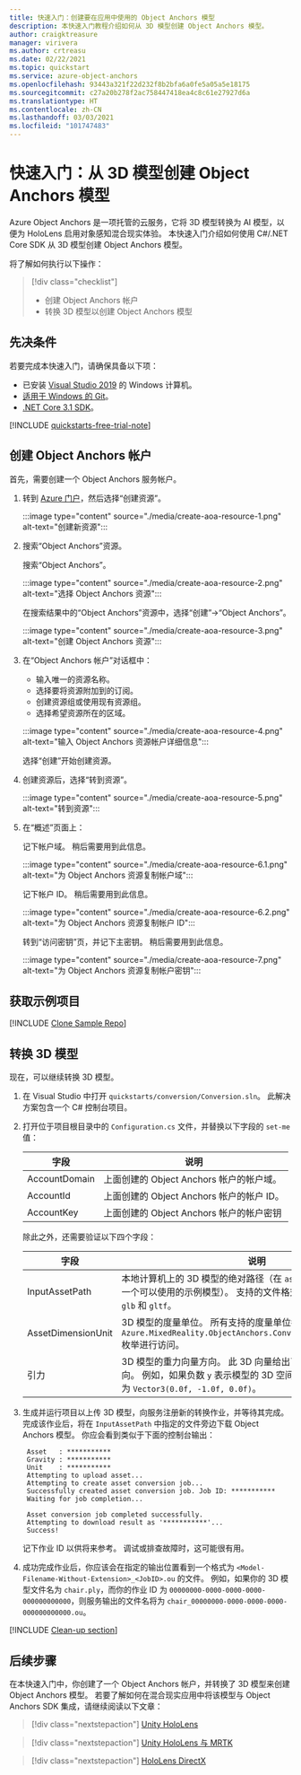 ```yaml
---
title: 快速入门：创建要在应用中使用的 Object Anchors 模型
description: 本快速入门教程介绍如何从 3D 模型创建 Object Anchors 模型。
author: craigktreasure
manager: virivera
ms.author: crtreasu
ms.date: 02/22/2021
ms.topic: quickstart
ms.service: azure-object-anchors
ms.openlocfilehash: 93443a321f22d232f8b2bfa6a0fe5a05a5e18175
ms.sourcegitcommit: c27a20b278f2ac758447418ea4c8c61e27927d6a
ms.translationtype: HT
ms.contentlocale: zh-CN
ms.lasthandoff: 03/03/2021
ms.locfileid: "101747483"
---
```

# <a name="quickstart-create-an-object-anchors-model-from-a-3d-model"></a>快速入门：从 3D 模型创建 Object Anchors 模型

Azure Object Anchors 是一项托管的云服务，它将 3D 模型转换为 AI 模型，以便为 HoloLens 启用对象感知混合现实体验。 本快速入门介绍如何使用 C#/.NET Core SDK 从 3D 模型创建 Object Anchors 模型。

将了解如何执行以下操作：

> [!div class="checklist"]
> * 创建 Object Anchors 帐户
> * 转换 3D 模型以创建 Object Anchors 模型

## <a name="prerequisites"></a>先决条件

若要完成本快速入门，请确保具备以下项：

* 已安装 <a href="https://www.visualstudio.com/downloads/" target="_blank">Visual Studio 2019</a> 的 Windows 计算机。
* <a href="https://git-scm.com" target="_blank">适用于 Windows 的 Git</a>。
* <a href="https://dotnet.microsoft.com/download/dotnet-core/3.1">.NET Core 3.1 SDK</a>。

[!INCLUDE [quickstarts-free-trial-note](../../../includes/quickstarts-free-trial-note.md)]

## <a name="create-an-object-anchors-account"></a>创建 Object Anchors 帐户

首先，需要创建一个 Object Anchors 服务帐户。

1. 转到 [Azure 门户](https://portal.azure.com/)，然后选择“创建资源”。

   :::image type="content" source="./media/create-aoa-resource-1.png" alt-text="创建新资源":::

2. 搜索“Object Anchors”资源。

   搜索“Object Anchors”。

   :::image type="content" source="./media/create-aoa-resource-2.png" alt-text="选择 Object Anchors 资源":::

   在搜索结果中的“Object Anchors”资源中，选择“创建”->“Object Anchors”。

   :::image type="content" source="./media/create-aoa-resource-3.png" alt-text="创建 Object Anchors 资源":::

3. 在“Object Anchors 帐户”对话框中：
    * 输入唯一的资源名称。
    * 选择要将资源附加到的订阅。
    * 创建资源组或使用现有资源组。
    * 选择希望资源所在的区域。

    :::image type="content" source="./media/create-aoa-resource-4.png" alt-text="输入 Object Anchors 资源帐户详细信息":::

    选择“创建”开始创建资源。

4. 创建资源后，选择“转到资源”。

   :::image type="content" source="./media/create-aoa-resource-5.png" alt-text="转到资源":::

5. 在“概述”页面上：

   记下帐户域。 稍后需要用到此信息。

   :::image type="content" source="./media/create-aoa-resource-6.1.png" alt-text="为 Object Anchors 资源复制帐户域":::

   记下帐户 ID。 稍后需要用到此信息。

   :::image type="content" source="./media/create-aoa-resource-6.2.png" alt-text="为 Object Anchors 资源复制帐户 ID":::

   转到“访问密钥”页，并记下主密钥。 稍后需要用到此信息。

   :::image type="content" source="./media/create-aoa-resource-7.png" alt-text="为 Object Anchors 资源复制帐户密钥":::

## <a name="get-the-sample-project"></a>获取示例项目

[!INCLUDE [Clone Sample Repo](../../../includes/object-anchors-clone-sample-repository.md)]

## <a name="convert-a-3d-model"></a>转换 3D 模型

现在，可以继续转换 3D 模型。

1. 在 Visual Studio 中打开 `quickstarts/conversion/Conversion.sln`。 此解决方案包含一个 C# 控制台项目。

2. 打开位于项目根目录中的 `Configuration.cs` 文件，并替换以下字段的 `set-me` 值：

   | 字段         | 说明                                                         |
   |---------------|---------------------------------------------------------------------|
   | AccountDomain | 上面创建的 Object Anchors 帐户的帐户域。 |
   | AccountId     | 上面创建的 Object Anchors 帐户的帐户 ID。     |
   | AccountKey    | 上面创建的 Object Anchors 帐户的帐户密钥     |

   除此之外，还需要验证以下四个字段：

    | 字段                    | 说明                       |
    | ---                      | ---                               |
    | InputAssetPath           | 本地计算机上的 3D 模型的绝对路径（在 `assets/models` 文件夹中有一个可以使用的示例模型）。 支持的文件格式为 `fbx`、`ply`、`obj`、`glb` 和 `gltf`。 |
    | AssetDimensionUnit       | 3D 模型的度量单位。 所有支持的度量单位都可以使用 `Azure.MixedReality.ObjectAnchors.Conversion.AssetLengthUnit` 枚举进行访问。 |
    | 引力                  | 3D 模型的重力向量方向。 此 3D 向量给出了模型坐标系中的向下方向。 例如，如果负数 `y` 表示模型的 3D 空间中的向下方向，则此值为 `Vector3(0.0f, -1.0f, 0.0f)`。 |

3. 生成并运行项目以上传 3D 模型，向服务注册新的转换作业，并等待其完成。 完成该作业后，将在 `InputAssetPath` 中指定的文件旁边下载 Object Anchors 模型。 你应会看到类似于下面的控制台输出：

   ```shell
    Asset   : ***********
    Gravity : ***********
    Unit    : ***********
    Attempting to upload asset...
    Attempting to create asset conversion job...
    Successfully created asset conversion job. Job ID: ***********
    Waiting for job completion...

    Asset conversion job completed successfully.
    Attempting to download result as '***********'...
    Success!
   ```

   记下作业 ID 以供将来参考。 调试或排查故障时，这可能很有用。

4. 成功完成作业后，你应该会在指定的输出位置看到一个格式为 `<Model-Filename-Without-Extension>_<JobID>.ou` 的文件。 例如，如果你的 3D 模型文件名为 `chair.ply`，而你的作业 ID 为 `00000000-0000-0000-0000-000000000000`，则服务输出的文件名将为 `chair_00000000-0000-0000-0000-000000000000.ou`。

[!INCLUDE [Clean-up section](../../../includes/clean-up-section-portal.md)]

## <a name="next-steps"></a>后续步骤

在本快速入门中，你创建了一个 Object Anchors 帐户，并转换了 3D 模型来创建 Object Anchors 模型。 若要了解如何在混合现实应用中将该模型与 Object Anchors SDK 集成，请继续阅读以下文章：

> [!div class="nextstepaction"]
> [Unity HoloLens](get-started-unity-hololens.md)

> [!div class="nextstepaction"]
> [Unity HoloLens 与 MRTK](get-started-unity-hololens-mrtk.md)

> [!div class="nextstepaction"]
> [HoloLens DirectX](get-started-hololens-directx.md)
